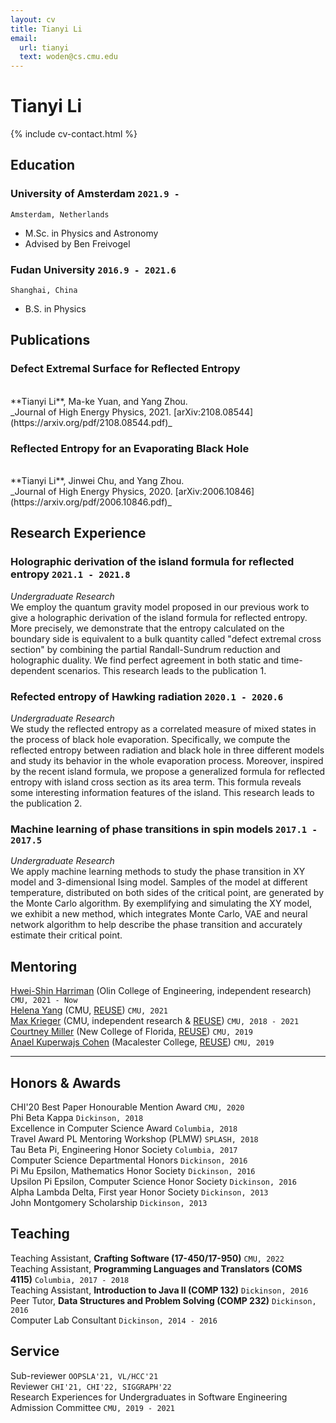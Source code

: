 ```yaml
---
layout: cv
title: Tianyi Li
email:
  url: tianyi
  text: woden@cs.cmu.edu
---
```


# Tianyi Li

<!--
include contact information from the front matter
Supported arguments:
    - homepage: url, text
    - phone
    - email
-->

{% include cv-contact.html %}

## Education

### **University of Amsterdam** `2021.9 -`

```
Amsterdam, Netherlands
```

- M.Sc. in Physics and Astronomy
- Advised by Ben Freivogel

### **Fudan University** `2016.9 - 2021.6`

```
Shanghai, China
```

- B.S. in Physics


## Publications

### **Defect Extremal Surface for Reflected Entropy**  
<br/>
**Tianyi Li**, Ma-ke Yuan, and Yang Zhou.<br> 
_Journal of High Energy Physics, 2021. [arXiv:2108.08544](https://arxiv.org/pdf/2108.08544.pdf)_ <br>



### **Reflected Entropy for an Evaporating Black Hole** 
<br/>
**Tianyi Li**, Jinwei Chu, and Yang Zhou.<br> 
_Journal of High Energy Physics, 2020. [arXiv:2006.10846](https://arxiv.org/pdf/2006.10846.pdf)_ <br>


## Research Experience

### **Holographic derivation of the island formula for reflected entropy** `2021.1 - 2021.8`

_Undergraduate Research_<br>
We employ the quantum gravity model proposed in our previous work to give a holographic derivation of the island formula for reflected entropy. More precisely, we demonstrate that the entropy calculated on the boundary side is equivalent to a bulk quantity called "defect extremal cross section" by combining the partial Randall-Sundrum reduction and holographic duality. We find perfect agreement in both static and time-dependent scenarios. This research leads to the publication 1.

### **Refected entropy of Hawking radiation** `2020.1 - 2020.6`

_Undergraduate Research_<br>
We study the reflected entropy as a correlated measure of mixed states in the process of black hole evaporation. Specifically, we compute the reflected entropy between radiation and black hole in three different models and study its behavior in the whole evaporation process. Moreover, inspired by the recent island formula, we propose a generalized formula for reflected entropy with island cross section as its area term. This formula reveals some interesting information features of the island. This research leads to the publication 2.

### **Machine learning of phase transitions in spin models** `2017.1 - 2017.5`

_Undergraduate Research_<br>
We apply machine learning methods to study the phase transition in XY model and 3-dimensional Ising model. Samples of the model at different temperature, distributed on both sides of the critical point, are generated by the Monte Carlo algorithm. By exemplifying and simulating the XY model, we exhibit a new method, which integrates Monte Carlo, VAE and neural network algorithm to help describe the phase transition and accurately estimate their critical point.

## Mentoring

[Hwei-Shin Harriman](https://hsharriman.github.io/) (Olin College of Engineering, independent research) `CMU, 2021 - Now` <br>
[Helena Yang](https://heleaf.me/) (CMU, [REUSE](https://www.cmu.edu/scs/isr/reuse/)) `CMU, 2021` <br>
[Max Krieger](https://a9.io/) (CMU, independent research & [REUSE](https://www.cmu.edu/scs/isr/reuse/)) `CMU, 2018 - 2021` <br>
[Courtney Miller](https://courtney-e-miller.github.io/) (New College of Florida, [REUSE](https://www.cmu.edu/scs/isr/reuse/)) `CMU, 2019` <br>
[Anael Kuperwajs Cohen](https://anaelkuperwajs.github.io/) (Macalester College, [REUSE](https://www.cmu.edu/scs/isr/reuse/)) `CMU, 2019` <br>

---

## Honors & Awards

CHI'20 Best Paper Honourable Mention Award `CMU, 2020` <br>
Phi Beta Kappa `Dickinson, 2018` <br>
Excellence in Computer Science Award `Columbia, 2018` <br>
Travel Award PL Mentoring Workshop (PLMW) `SPLASH, 2018` <br>
Tau Beta Pi, Engineering Honor Society `Columbia, 2017` <br>
Computer Science Departmental Honors `Dickinson, 2016` <br>
Pi Mu Epsilon, Mathematics Honor Society `Dickinson, 2016` <br>
Upsilon Pi Epsilon, Computer Science Honor Society `Dickinson, 2016` <br>
Alpha Lambda Delta, First year Honor Society `Dickinson, 2013`<br>
John Montgomery Scholarship `Dickinson, 2013` <br>

## Teaching

Teaching Assistant, **Crafting Software (17-450/17-950)** `CMU, 2022` <br>
Teaching Assistant, **Programming Languages and Translators (COMS 4115)** `Columbia, 2017 - 2018` <br>
Teaching Assistant, **Introduction to Java II (COMP 132)** `Dickinson, 2016` <br>
Peer Tutor, **Data Structures and Problem Solving (COMP 232)** `Dickinson, 2016` <br>
Computer Lab Consultant `Dickinson, 2014 - 2016` <br>


## Service

Sub-reviewer `OOPSLA'21, VL/HCC'21` <br>
Reviewer `CHI'21, CHI'22, SIGGRAPH'22` <br>
Research Experiences for Undergraduates in Software Engineering Admission Committee `CMU, 2019 - 2021` <br>

<!-- ### Footer

Last updated: May 2013 -->
